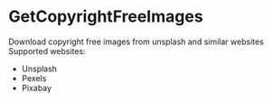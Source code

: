 # GetCopyrightFreeImages
Download copyright free images from unsplash and similar websites
Supported websites:
- Unsplash
- Pexels
- Pixabay
